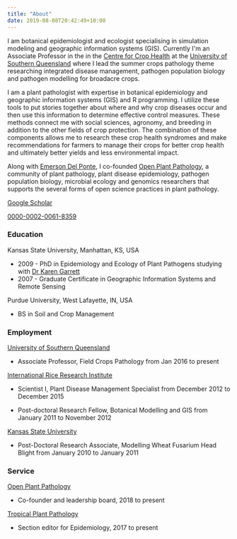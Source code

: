```yaml
---
title: "About"
date: 2019-08-08T20:42:49+10:00
---
```


I am botanical epidemiologist and ecologist specialising in simulation modeling and geographic information systems (GIS). Currently I'm an Associate Professor in the in the [Centre for Crop Health](https://www.facebook.com/CCHUSQ/) at the [University of Southern Queensland](https://www.usq.edu.au) where I lead the summer crops pathology theme researching integrated disease management, pathogen population biology and pathogen modelling for broadacre crops.

I am a plant pathologist with expertise in botanical epidemiology and geographic information systems (GIS) and R programming. I utilize these tools to put stories together about where and why crop diseases occur and then use this information to determine effective control measures. These methods connect me with social sciences, agronomy, and breeding in addition to the other fields of crop protection. The combination of these components allows me to research these crop health syndromes and make recommendations for farmers to manage their crops for better crop health and ultimately better yields and less environmental impact. 
  
Along with [Emerson Del Ponte](https://delponte.netlify.com), I co-founded [Open Plant Pathology](https://openplantpathology.org/), a community of plant pathology, plant disease epidemiology, pathogen population biology, microbial ecology and genomics researchers that supports the several forms of open science practices in plant pathology.

<i class="ai ai-google-scholar" title = "Google Scholar"></i> [Google Scholar](https://scholar.google.com/citations?user=TQQzkCwAAAAJ&hl=en)  

<i class="ai ai-orcid" title = "ORCID"></i> [0000-0002-0061-8359](https://orcid.org/0000-0002-0061-8359)  

### Education

Kansas State University, Manhattan, KS, USA  

  * 2009 - PhD in Epidemiology and Ecology of Plant Pathogens studying with [Dr Karen Garrett](https://www.garrettlab.com/garrett/)
  * 2007 - Graduate Certificate in Geographic Information Systems and Remote Sensing

Purdue University, West Lafayette, IN, USA  

  * BS in Soil and Crop Management

### Employment

[University of Southern Queensland](https://usq.edu.au/)  

  * Associate Professor, Field Crops Pathology from Jan 2016 to present

[International Rice Research Institute](https://irri.org/)  

  * Scientist I, Plant Disease Management Specialist from December 2012 to December 2015  
  
  * Post-doctoral Research Fellow, Botanical Modelling and GIS from January 2011 to November 2012  
  
[Kansas State University](https://www.plantpath.k-state.edu)  

  * Post-Doctoral Research Associate, Modelling Wheat Fusarium Head Blight from January 2010 to January 2011  

### Service

[Open Plant Pathology](https://openplantpathology.org/)

  * Co-founder and leadership board, 2018 to present  

[Tropical Plant Pathology](https://www.springer.com/life+sciences/plant+sciences/journal/40858)  
  
  * Section editor for Epidemiology, 2017 to present  
